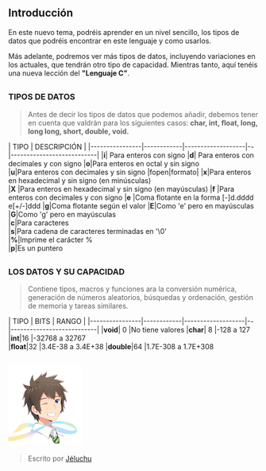 ## Introducción
En este nuevo tema, podréis aprender en un nivel sencillo, los tipos de datos que podréis encontrar en este lenguaje y como usarlos.

Más adelante, podremos ver más tipos de datos, incluyendo variaciones en los actuales, que tendrán otro tipo de capacidad. Mientras tanto, aquí tenéis una nueva lección del **"Lenguaje C"**.
##
### TIPOS DE DATOS
>Antes de decir los tipos de datos que podemos añadir, debemos tener en cuenta que valdrán para los siguientes casos: **char, int, float, long, long long, short, double, void.**

|       TIPO         |               DESCRIPCIÓN                                         |
|----------------|------------|-------------------|--|---------------------------|
|**i**| Para enteros con signo
|**d**| Para enteros con decimales y con signo
|**o**|Para enteros en octal y sin signo          
|**u**|Para enteros con decimales y sin signo |fopen|formato|
|**x**|Para enteros en hexadecimal y sin signo (en minúsculas)    
|**X** |Para enteros en hexadecimal y sin signo (en mayúsculas)
|**f** |Para enteros con decimales y con signo
|**e** |Coma flotante en la forma [-]d.dddd e[+/-]ddd
|**g**|Coma flotante según el valor
|**E**|Como 'e' pero en mayúsculas                      
|**G**|Como 'g' pero en mayúsculas  
|**c**|Para caracteres    
|**s**|Para cadena de caracteres terminadas en '\0'    
|**%**|Imprime el carácter %    
|**p**|Es un puntero         
##
### LOS DATOS Y SU CAPACIDAD
>Contiene tipos, macros y funciones ara la conversión numérica, generación de números aleatorios, búsquedas y ordenación, gestión de memoria y tareas similares.

|       TIPO         |               BITS      |         RANGO                           |
|----------------|------------|-------------------|--|---------------------------|
|**void**| 0 |No tiene valores
|**char**| 8 |-128 a 127
|**int**|16  |-32768 a 32767        
|**float**|32 |3.4E-38 a 3.4E+38
|**double**|64 |1.7E-308 a 1.7E+308         

##

 ![Icono GDM](./fotos/foto.png)

> Escrito por [Jéluchu](https://http://jeluchu.github.io/)
